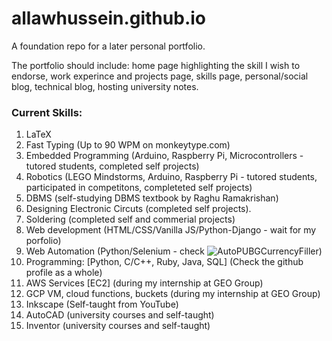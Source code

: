 # allawhussein.github.io
A foundation repo for a later personal portfolio.

The portfolio should include: home page highlighting the skill I wish to endorse, work experince and projects page, skills page, personal/social blog, technical blog, hosting university notes.

### Current Skills:
1. LaTeX
2. Fast Typing (Up to 90 WPM on monkeytype.com)
3. Embedded Programming (Arduino, Raspberry Pi, Microcontrollers - tutored students, completed self projects)
4. Robotics (LEGO Mindstorms, Arduino, Raspberry Pi - tutored students, participated in competitons, completeted self projects)
5. DBMS (self-studying DBMS textbook by Raghu Ramakrishan)
6. Designing Electronic Circuts (completed self projects).
7. Soldering (completed self and commerial projects)
8. Web development (HTML/CSS/Vanilla JS/Python-Django - wait for my porfolio)
9. Web Automation (Python/Selenium - check ![AutoPUBGCurrencyFiller](https://github.com/allawhussein/AutoPUBGCurrencyFiller))
10. Programming: [Python, C/C++, Ruby, Java, SQL] (Check the github profile as a whole)
11. AWS Services [EC2] (during my internship at GEO Group)
12. GCP VM, cloud functions, buckets (during my internship at GEO Group)
13. Inkscape (Self-taught from YouTube)
14. AutoCAD (university courses and self-taught)
15. Inventor (university courses and self-taught)
